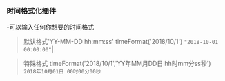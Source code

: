 ### 时间格式化插件

-可以输入任何你想要的时间格式
>默认格式'YY-MM-DD hh:mm:ss'
timeFormat('2018/10/1')  `"2018-10-01 00:00:00"`|

>特殊格式
timeFormat('2018/10/1','YY年MM月DD日 hh时mm分ss秒') `2018年10月01日 00时00分00秒`

